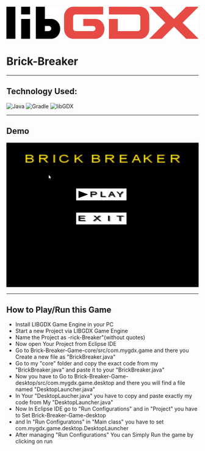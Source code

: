 ![](https://github.com/libgdx/libgdx/blob/master/libgdx_logo.svg)

# Brick-Breaker

---

## Technology Used:
![Java](https://img.shields.io/badge/java-%23ED8B00.svg?style=for-the-badge&logo=java&logoColor=white)
![Gradle](https://img.shields.io/badge/Gradle-02303A.svg?style=for-the-badge&logo=Gradle&logoColor=white)
![libGDX](https://img.shields.io/badge/libGDX-%23D00000.svg?style=for-the-badge&logo=libGDX&logoColor=white)

---

## Demo

![](https://github.com/Soham7-dev/Images-and-GIFS/blob/main/BrickBreaker-2021-01-09-12-53-52%20(1).gif)

---

## How to Play/Run this Game

- Install LIBGDX Game Engine in your PC
- Start a new Project via LIBGDX Game Engine
- Name the Project as -rick-Breaker"(without quotes)
- Now open Your Project from Eclipse IDE
- Go to Brick-Breaker-Game-core/src/com.mygdx.game and there you Create a new file as "BrickBreaker.java"
- Go to my "core" folder and copy the exact code from my "BrickBreaker.java" and paste it to your "BrickBreaker.java"
- Now you have to Go to Brick-Breaker-Game-desktop/src/com.mygdx.game.desktop and there you will find a file named "DesktopLauncher.java"
- In Your "DesktopLaucher.java" you have to copy and paste exactly my code from My "DesktopLauncher.java"
- Now In Eclipse IDE go to "Run Configurations" and in "Project" you have to Set Brick-Breaker-Game-desktop
- and In "Run Configuratons" in "Main class" you have to set com.mygdx.game.desktop.DesktopLauncher
- After managing "Run Configurations" You can Simply Run the game by clicking on run
